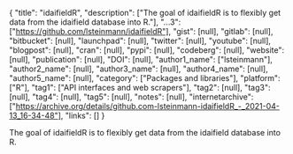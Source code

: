 {
  "title": "idaifieldR",
  "description": ["The goal of idaifieldR is to flexibly get data from the idaifield database into R."],
  "...3": ["https://github.com/lsteinmann/idaifieldR"],
  "gist": [null],
  "gitlab": [null],
  "bitbucket": [null],
  "launchpad": [null],
  "twitter": [null],
  "youtube": [null],
  "blogpost": [null],
  "cran": [null],
  "pypi": [null],
  "codeberg": [null],
  "website": [null],
  "publication": [null],
  "DOI": [null],
  "author1_name": ["lsteinmann"],
  "author2_name": [null],
  "author3_name": [null],
  "author4_name": [null],
  "author5_name": [null],
  "category": ["Packages and libraries"],
  "platform": ["R"],
  "tag1": ["API interfaces and web scrapers"],
  "tag2": [null],
  "tag3": [null],
  "tag4": [null],
  "tag5": [null],
  "notes": [null],
  "internetarchive": ["https://archive.org/details/github.com-lsteinmann-idaifieldR_-_2021-04-13_16-34-48"],
  "links": []
}

<!-- Generated by csv2md.R – do not edit by hand -->

The goal of idaifieldR is to flexibly get data from the idaifield database into R.